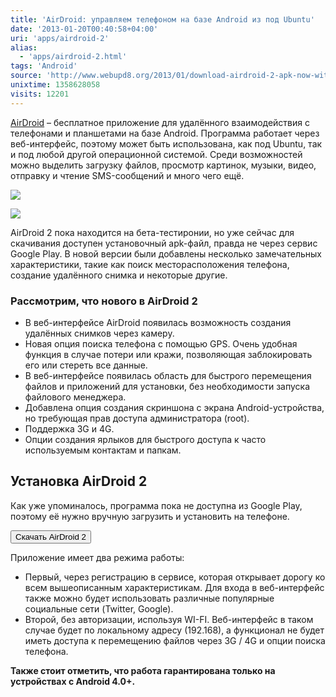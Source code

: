 ```yaml
---
title: 'AirDroid: управляем телефоном на базе Android из под Ubuntu'
date: '2013-01-20T00:40:58+04:00'
uri: 'apps/airdroid-2'
alias: 
  - 'apps/airdroid-2.html'
tags: 'Android'
source: 'http://www.webupd8.org/2013/01/download-airdroid-2-apk-now-with-remote.html'
unixtime: 1358628058
visits: 12201
---
```

[AirDroid](http://www.airdroid.com/) – бесплатное приложение для удалённого взаимодействия с телефонами и планшетами на базе Android. Программа работает через веб-интерфейс, поэтому может быть использована, как под Ubuntu, так и под любой другой операционной системой. Среди возможностей можно выделить загрузку файлов, просмотр картинок, музыки, видео, отправку и чтение SMS-сообщений и много чего ещё.

[![](img/2013/01/20/00-00/airdroid-2-8396380144-o.jpg)](img/2013/01/20/00-00/airdroid-2-8396380144-o.jpg)

[![](img/2013/01/20/00-00/airdroid-1-8395296577-o.jpg)](img/2013/01/20/00-00/airdroid-1-8395296577-o.jpg)

AirDroid 2 пока находится на бета-тестиронии, но уже сейчас для скачивания доступен установочный apk-файл, правда не через сервис Google Play. В новой версии были добавлены несколько замечательных характеристики, такие как поиск месторасположения телефона, создание удалённого снимка и некоторые другие.

### Рассмотрим, что нового в AirDroid 2

*   В веб-интерфейсе AirDroid появилась возможность создания удалённых снимков через камеру.
*   Новая опция поиска телефона с помощью GPS. Очень удобная функция в случае потери или кражи, позволяющая заблокировать его или стереть все данные.
*   В веб-интерфейсе появилась область для быстрого перемещения файлов и приложений для установки, без необходимости запуска файлового менеджера.
*   Добавлена опция создания скриншона с экрана Android-устройства, но требующая прав доступа администратора (root).
*   Поддержка 3G и 4G.
*   Опции создания ярлыков для быстрого доступа к часто используемым контактам и папкам.

## Установка AirDroid 2

Как уже упоминалось, программа пока не доступна из Google Play, поэтому её нужно вручную загрузить и установить на телефоне.

[<button>Скачать AirDroid 2</button>](http://airdroid.com/invite/airdroid_v2.apk)

Приложение имеет два режима работы:

*   Первый, через регистрацию в сервисе, которая открывает дорогу ко всем вышеописанным характеристикам. Для входа в веб-интерфейс также можно будет использовать различные популярные социальные сети (Twitter, Google).
*   Второй, без авторизации, используя WI-FI. Веб-интерфейс в таком случае будет по локальному адресу (192.168), а функционал не будет иметь доступа к перемещению файлов через 3G / 4G и опции поиска телефона.

**Также стоит отметить, что работа гарантирована только на устройствах с Android 4.0+.**
